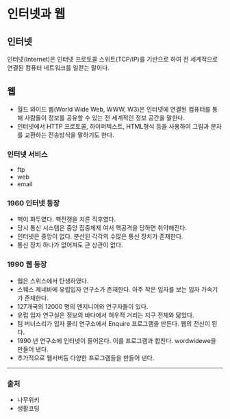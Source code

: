 # 인터넷과 웹

## 인터넷
인터넷(Internet)은 인터넷 프로토콜 스위트(TCP/IP)를 기반으로 하여 전 세계적으로 연결된 컴퓨터 네트워크를 일컫는 말이다.

## 웹
* 월드 와이드 웹(World Wide Web, WWW, W3)은 인터넷에 연결된 컴퓨터를 통해 사람들이 정보를 공유할 수 있는 전 세계적인 정보 공간을 말한다.
* 인터넷에서 HTTP 프로토콜, 하이퍼텍스트, HTML형식 등을 사용하여 그림과 문자를 교환하는 전송방식을 말하기도 한다.

### 인터넷 서비스

* ftp
* web
* email

### 1960 인터넷 등장
* 핵이 화두였다. 핵전쟁을 치른 직후였다. 
* 당시 통신 시스템은 중앙 집중체제 여서 핵공격을 당하면 취약해진다.
* 인터넷은 중앙이 없다. 분산된 각각의 수많은 통신 장치가 존재한다.
* 통신 장치 하나가 없어져도 큰 상관이 없다. 

### 1990 웹 등장
* 웹은 스위스에서 탄생하였다.
* 스웨스 제네바에 유럽입자 연구소가 존재한다. 아주 작은 입자를 보는 입자 가속기가 존재한다. 
* 127개국의 12000 명의 엔지니어와 연구자들이 있다. 
* 유럽 입자 연구실은 정보의 바다에서 허우적 거리는 지구 전체와 닮았다.
* 팀 버너스리가 입자 물리 연구소에서 Enquire 프로그램을 만든다. 웹의 전신이 된다.
* 1990 년 연구소에 인터넷이 들어온다. 이를 프로그램과 합친다. wordwidewe을 만들어 낸다. 
* 추가적으로 웹서버등 다양한 프로그램들을 만들어 낸다. 

---

### 출처

* 나무위키
* 생활코딩
